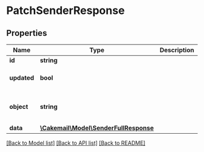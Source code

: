 # PatchSenderResponse

## Properties
Name | Type | Description | Notes
------------ | ------------- | ------------- | -------------
**id** | **string** |  | 
**updated** | **bool** |  | [optional] [default to true]
**object** | **string** |  | [optional] [default to 'sender']
**data** | [**\Cakemail\Model\SenderFullResponse**](SenderFullResponse.md) |  | 

[[Back to Model list]](../../README.md#documentation-for-models) [[Back to API list]](../../README.md#documentation-for-api-endpoints) [[Back to README]](../../README.md)

